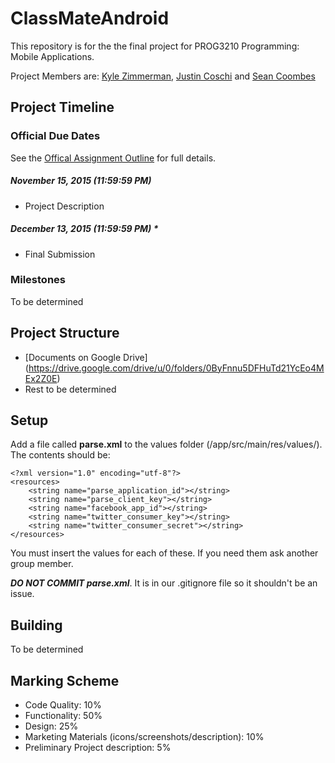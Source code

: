 # ClassMateAndroid
This repository is for the the final project for PROG3210 Programming: Mobile Applications.

Project Members are: [Kyle Zimmerman](https://github.com/kylezimmerman),  [Justin Coschi](https://github.com/jcoschi) and [Sean Coombes](https://github.com/scoombes)

## Project Timeline

### Official Due Dates
See the [Offical Assignment Outline](https://drive.google.com/open?id=1sKS4xyNEArK0vDudESKrv_awUPtcPt2tujEm7kMJgJk) for full details.
##### November 15, 2015  (11:59:59 PM)
- Project Description

##### December 13, 2015 (11:59:59 PM) *
- Final Submission

### Milestones
To be determined

## Project Structure
- [Documents on Google Drive] (https://drive.google.com/drive/u/0/folders/0ByFnnu5DFHuTd21YcEo4MEx2Z0E)
- Rest to be determined

## Setup
Add a file called **parse.xml** to the values folder (/app/src/main/res/values/). The contents should be:

```
<?xml version="1.0" encoding="utf-8"?>
<resources>
    <string name="parse_application_id"></string>
    <string name="parse_client_key"></string>
    <string name="facebook_app_id"></string>
    <string name="twitter_consumer_key"></string>
    <string name="twitter_consumer_secret"></string>
</resources>
```

You must insert the values for each of these. If you need them ask another group member.

***DO NOT COMMIT parse.xml***. It is in our .gitignore file so it shouldn't be an issue.

## Building
To be determined

## Marking Scheme
- Code Quality: 10%
- Functionality: 50%
- Design: 25%
- Marketing Materials (icons/screenshots/description): 10%
- Preliminary Project description: 5%
